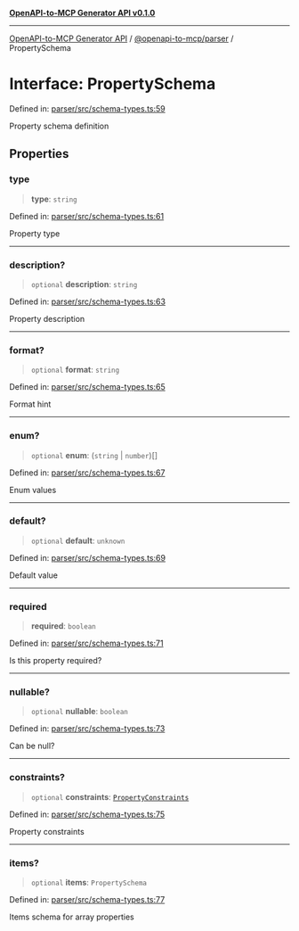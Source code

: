 [**OpenAPI-to-MCP Generator API v0.1.0**](../../../README.md)

***

[OpenAPI-to-MCP Generator API](../../../modules.md) / [@openapi-to-mcp/parser](../README.md) / PropertySchema

# Interface: PropertySchema

Defined in: [parser/src/schema-types.ts:59](https://github.com/salacoste/openapi-mcp-generator/blob/fda5c6400a831cddbad9eacd652e11b2f7410b22/packages/parser/src/schema-types.ts#L59)

Property schema definition

## Properties

### type

> **type**: `string`

Defined in: [parser/src/schema-types.ts:61](https://github.com/salacoste/openapi-mcp-generator/blob/fda5c6400a831cddbad9eacd652e11b2f7410b22/packages/parser/src/schema-types.ts#L61)

Property type

***

### description?

> `optional` **description**: `string`

Defined in: [parser/src/schema-types.ts:63](https://github.com/salacoste/openapi-mcp-generator/blob/fda5c6400a831cddbad9eacd652e11b2f7410b22/packages/parser/src/schema-types.ts#L63)

Property description

***

### format?

> `optional` **format**: `string`

Defined in: [parser/src/schema-types.ts:65](https://github.com/salacoste/openapi-mcp-generator/blob/fda5c6400a831cddbad9eacd652e11b2f7410b22/packages/parser/src/schema-types.ts#L65)

Format hint

***

### enum?

> `optional` **enum**: (`string` \| `number`)[]

Defined in: [parser/src/schema-types.ts:67](https://github.com/salacoste/openapi-mcp-generator/blob/fda5c6400a831cddbad9eacd652e11b2f7410b22/packages/parser/src/schema-types.ts#L67)

Enum values

***

### default?

> `optional` **default**: `unknown`

Defined in: [parser/src/schema-types.ts:69](https://github.com/salacoste/openapi-mcp-generator/blob/fda5c6400a831cddbad9eacd652e11b2f7410b22/packages/parser/src/schema-types.ts#L69)

Default value

***

### required

> **required**: `boolean`

Defined in: [parser/src/schema-types.ts:71](https://github.com/salacoste/openapi-mcp-generator/blob/fda5c6400a831cddbad9eacd652e11b2f7410b22/packages/parser/src/schema-types.ts#L71)

Is this property required?

***

### nullable?

> `optional` **nullable**: `boolean`

Defined in: [parser/src/schema-types.ts:73](https://github.com/salacoste/openapi-mcp-generator/blob/fda5c6400a831cddbad9eacd652e11b2f7410b22/packages/parser/src/schema-types.ts#L73)

Can be null?

***

### constraints?

> `optional` **constraints**: [`PropertyConstraints`](PropertyConstraints.md)

Defined in: [parser/src/schema-types.ts:75](https://github.com/salacoste/openapi-mcp-generator/blob/fda5c6400a831cddbad9eacd652e11b2f7410b22/packages/parser/src/schema-types.ts#L75)

Property constraints

***

### items?

> `optional` **items**: `PropertySchema`

Defined in: [parser/src/schema-types.ts:77](https://github.com/salacoste/openapi-mcp-generator/blob/fda5c6400a831cddbad9eacd652e11b2f7410b22/packages/parser/src/schema-types.ts#L77)

Items schema for array properties
